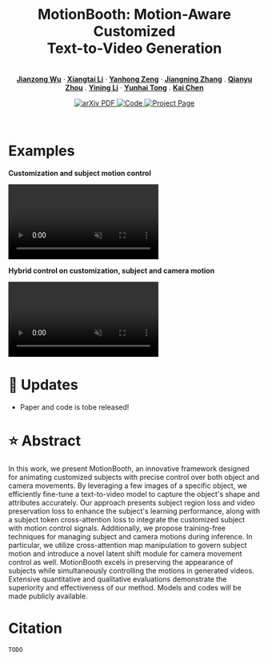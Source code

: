 <br />
<p align="center">
  <h1 align="center">MotionBooth: Motion-Aware Customized <br> Text-to-Video Generation</h1>
  <p align="center">
    <br />
    <a href="https://jianzongwu.github.io/"><strong>Jianzong Wu</strong></a>
    ·
    <a href="https://lxtgh.github.io/"><strong>Xiangtai Li</strong></a>
    ·
    <a href="https://zengyh1900.github.io/"><strong>Yanhong Zeng</strong></a>
    ·
    <a href="https://zhangzjn.github.io/"><strong>Jiangning Zhang</strong></a>
    .
    <a href="https://qianyuzqy.github.io/"><strong>Qianyu Zhou</strong></a>
    .
    <a href="https://github.com/ly015"><strong>Yining Li</strong></a>
    ·
    <a href="https://scholar.google.com/citations?user=T4gqdPkAAAAJ"><strong>Yunhai Tong</strong></a>
    .
    <a href="https://chenkai.site/"><strong>Kai Chen</strong></a>
  </p>

  <p align="center">
    <a href='TODO'>
      <img src='https://img.shields.io/badge/Paper-PDF-green?style=flat&logo=arXiv&logoColor=green' alt='arXiv PDF'>
    </a>
    <a href='TODO'>
      <img src='https://img.shields.io/badge/Github-Code-blue?style=flat&logo=Github' alt='Code'>
    </a>
    <a href='https://jianzongwu.github.io/projects/motionbooth'>
      <img src='https://img.shields.io/badge/Project-Page-blue?style=flat&logo=webpack' alt='Project Page'>
    </a>
  </p>
<br />

# Examples

**Customization and subject motion control**

<div>
    <video controls src="https://github.com/jianzongwu/MotionBooth/blob/main/assets/demo1.mp4" muted="false"></video>
</div>

**Hybrid control on customization, subject and camera motion**

<div>
    <video controls src="https://github.com/jianzongwu/MotionBooth/blob/main/assets/demo2.mp4" muted="false"></video>
</div>




# 📢 Updates

- Paper and code is tobe released!

# ⭐ Abstract

In this work, we present MotionBooth, an innovative framework designed for animating customized subjects with precise control over both object and camera movements. By leveraging a few images of a specific object, we efficiently fine-tune a text-to-video model to capture the object's shape and attributes accurately. Our approach presents subject region loss and video preservation loss to enhance the subject's learning performance, along with a subject token cross-attention loss to integrate the customized subject with motion control signals. Additionally, we propose training-free techniques for managing subject and camera motions during inference. In particular, we utilize cross-attention map manipulation to govern subject motion and introduce a novel latent shift module for camera movement control as well. MotionBooth excels in preserving the appearance of subjects while simultaneously controlling the motions in generated videos. Extensive quantitative and qualitative evaluations demonstrate the superiority and effectiveness of our method. Models and codes will be made publicly available.


# Citation

```
TODO
```
